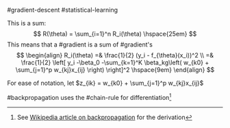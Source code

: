 #gradient-descent #statistical-learning 

This is a sum:
$$
R(\theta) = \sum_{i=1}^n R_i(\theta) \hspace{25em}
$$
This means that a #gradient is a sum of #gradient's
$$
\begin{align}
R_i(\theta) =& \frac{1}{2} (y_i - f_{\theta}(x_i))^2  \\
=& \frac{1}{2} \left[ y_i -\beta_0 -\sum_{k=1}^K \beta_kg\left( w_{k0} + \sum_{j=1}^p w_{kj}x_{ij} \right) \right]^2 \hspace{9em}
\end{align}
$$

For ease of notation, let $z_{ik} = w_{k0} + \sum_{j=1}^p w_{kj}x_{ij}$ 

#backpropagation uses the #chain-rule for differentiation[^1]



[^1]: See [Wikipedia article on backpropagation](https://en.wikipedia.org/wiki/Backpropagation#Derivation) for the derivation